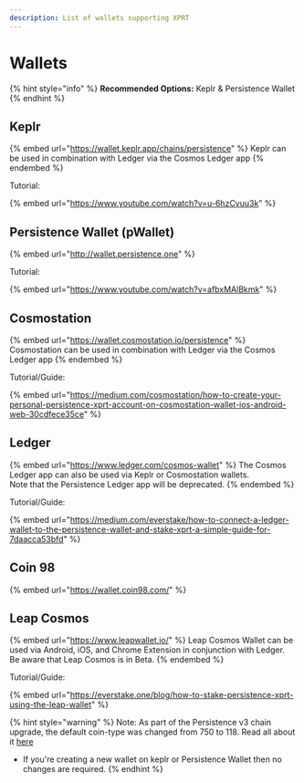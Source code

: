 ```yaml
---
description: List of wallets supporting XPRT
---
```


# Wallets

{% hint style="info" %}
**Recommended Options:** Keplr & Persistence Wallet
{% endhint %}

## Keplr

{% embed url="https://wallet.keplr.app/chains/persistence" %}
Keplr can be used in combination with Ledger via the Cosmos Ledger app
{% endembed %}

Tutorial:

{% embed url="https://www.youtube.com/watch?v=u-6hzCvuu3k" %}

## Persistence Wallet (pWallet)

{% embed url="http://wallet.persistence.one" %}

Tutorial:

{% embed url="https://www.youtube.com/watch?v=afbxMAlBkmk" %}

## Cosmostation

{% embed url="https://wallet.cosmostation.io/persistence" %}
Cosmostation can be used in combination with Ledger via the Cosmos Ledger app
{% endembed %}

Tutorial/Guide:

{% embed url="https://medium.com/cosmostation/how-to-create-your-personal-persistence-xprt-account-on-cosmostation-wallet-ios-android-web-30cdfece35ce" %}

## Ledger

{% embed url="https://www.ledger.com/cosmos-wallet" %}
The Cosmos Ledger app can also be used via Keplr or Cosmostation wallets.\
Note that the Persistence Ledger app will be deprecated.
{% endembed %}

Tutorial/Guide:

{% embed url="https://medium.com/everstake/how-to-connect-a-ledger-wallet-to-the-persistence-wallet-and-stake-xprt-a-simple-guide-for-7daacca53bfd" %}

## Coin 98

{% embed url="https://wallet.coin98.com/" %}

## Leap Cosmos

{% embed url="https://www.leapwallet.io/" %}
Leap Cosmos Wallet can be used via Android, iOS, and Chrome Extension in conjunction with Ledger.\
Be aware that Leap Cosmos is in Beta.
{% endembed %}

Tutorial/Guide:

{% embed url="https://everstake.one/blog/how-to-stake-persistence-xprt-using-the-leap-wallet" %}

{% hint style="warning" %}
Note: As part of the Persistence v3 chain upgrade, the default coin-type was changed from 750 to 118. Read all about it [here](https://blog.persistence.one/2022/07/14/coin-type-migration-from-750-to-118-for-persistence-core-1-chain-xprt/)

* If you're creating a new wallet on keplr or Persistence Wallet then no changes are required.&#x20;
{% endhint %}
